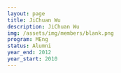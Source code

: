 ```yaml
---
layout: page
title: JiChuan Wu
description: JiChuan Wu
img: /assets/img/members/blank.png
program: MEng
status: Alumni
year_end: 2012
year_start: 2010
---
```


<img class="profile_img" src="{{ page.img | prepend: site.baseurl | prepend: site.url }}" alt=""/>